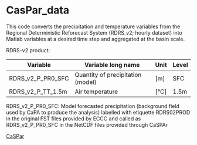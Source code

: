 # CasPar_data

This code converts the precipitation and temperature variables from the Regional Deterministic Reforecast System (RDRS_v2; hourly dataset) into Matlab variables at a desired time step and aggregated at the basin scale.

RDRS-v2 product:

|**Variable** | **Variable long name**|	**Unit**|	**Level**|
|----------------|-----------------------------------|-----|----|
|RDRS_v2_P_PR0_SFC| Quantity of precipitation (model) | [m] | SFC|
|RDRS_v2_P_TT_1.5m | Air temperature | [°C]	|1.5m|


RDRS_v2_P_PR0_SFC: Model forecasted precipitation (background field used by CaPA to produce the analysis) labelled with etiquette RDRS02PROD in the original FST files provided by ECCC and called as RDRS_v2_P_PR0_SFC in the NetCDF files provided through CaSPAr

[CaSPar](https://github.com/julemai/CaSPAr/wiki/Available-products)




